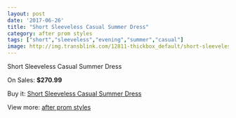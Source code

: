 ```yaml
---
layout: post
date: '2017-06-26'
title: "Short Sleeveless Casual Summer Dress"
category: after prom styles
tags: ["short","sleeveless","evening","summer","casual"]
image: http://img.transblink.com/12811-thickbox_default/short-sleeveless-casual-summer-dress.jpg
---
```

Short Sleeveless Casual Summer Dress

On Sales: **$270.99**
<a href="https://www.transblink.com/en/after-prom-styles/4135-short-sleeveless-casual-summer-dress.html"><amp-img layout="responsive" width="600" height="600" src="//img.transblink.com/12811-thickbox_default/short-sleeveless-casual-summer-dress.jpg" alt="Short Sleeveless Casual Summer Dress 0" /></a>
<a href="https://www.transblink.com/en/after-prom-styles/4135-short-sleeveless-casual-summer-dress.html"><amp-img layout="responsive" width="600" height="600" src="//img.transblink.com/12814-thickbox_default/short-sleeveless-casual-summer-dress.jpg" alt="Short Sleeveless Casual Summer Dress 1" /></a>
<a href="https://www.transblink.com/en/after-prom-styles/4135-short-sleeveless-casual-summer-dress.html"><amp-img layout="responsive" width="600" height="600" src="//img.transblink.com/12813-thickbox_default/short-sleeveless-casual-summer-dress.jpg" alt="Short Sleeveless Casual Summer Dress 2" /></a>
<a href="https://www.transblink.com/en/after-prom-styles/4135-short-sleeveless-casual-summer-dress.html"><amp-img layout="responsive" width="600" height="600" src="//img.transblink.com/12812-thickbox_default/short-sleeveless-casual-summer-dress.jpg" alt="Short Sleeveless Casual Summer Dress 3" /></a>

Buy it: [Short Sleeveless Casual Summer Dress](https://www.transblink.com/en/after-prom-styles/4135-short-sleeveless-casual-summer-dress.html "Short Sleeveless Casual Summer Dress")

View more: [after prom styles](https://www.transblink.com/en/55-after-prom-styles "after prom styles")